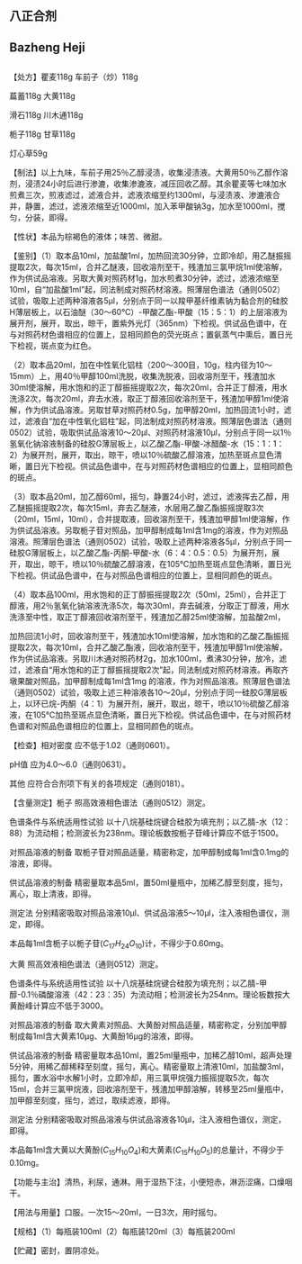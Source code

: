 ## 八正合剂

## Bazheng Heji

## 

【处方】瞿麦118g 车前子（炒）118g

萹蓄118g 大黄118g

滑石118g 川木通118g

栀子118g 甘草118g

灯心草59g

【制法】以上九味，车前子用25％乙醇浸渍，收集浸渍液。大黄用50％乙醇作溶剂，浸渍24小时后进行渗漉，收集渗漉液，减压回收乙醇。其余瞿麦等七味加水煎煮三次，煎液滤过，滤液合并，滤液浓缩至约1300ml，与浸渍液、渗漉液合并，静置，滤过，滤液浓缩至近1000ml，加入苯甲酸钠3g，加水至1000ml，搅匀，分装，即得。

【性状】本品为棕褐色的液体；味苦、微甜。

【鉴别】（1）取本品10ml，加盐酸1ml，加热回流30分钟，立即冷却，用乙醚振摇提取2次，每次15ml，合并乙醚液，回收溶剂至干，残渣加三氯甲烷1ml使溶解，作为供试品溶液。另取大黄对照药材1g，加水煎煮30分钟，滤过，滤液浓缩至10ml，自“加盐酸1ml”起，同法制成对照药材溶液。照薄层色谱法（通则0502）试验，吸取上述两种溶液各5μl，分别点于同一以羧甲基纤维素钠为黏合剂的硅胶H薄层板上，以石油醚（30～60℃）-甲酸乙酯-甲酸（15：5：1）的上层溶液为展开剂，展开，取出，晾干，置紫外光灯（365nm）下检视。供试品色谱中，在与对照药材色谱相应的位置上，显相同颜色的荧光斑点；置氨蒸气中熏后，置日光下检视，斑点变为红色。

（2）取本品20ml，加在中性氧化铝柱（200～300目，10g，柱内径为10～15mm）上，用40％甲醇100ml洗脱，收集洗脱液，回收溶剂至干，残渣加水30ml使溶解，用水饱和的正丁醇振摇提取2次，每次20ml，合并正丁醇液，用水洗涤2次，每次20ml，弃去水液，取正丁醇液回收溶剂至干，残渣加甲醇1ml使溶解，作为供试品溶液。另取甘草对照药材0.5g，加甲醇20ml，加热回流1小时，滤过，滤液自“加在中性氧化铝柱”起，同法制成对照药材溶液。照薄层色谱法（通则0502）试验，吸取供试品溶液10～20μl、对照药材溶液10μl，分别点于同一以1％氢氧化钠溶液制备的硅胶G薄层板上，以乙酸乙酯-甲酸-冰醋酸-水（15：1：1：2）为展开剂，展开，取出，晾干，喷以10％硫酸乙醇溶液，加热至斑点显色清晰，置日光下检视。供试品色谱中，在与对照药材色谱相应的位置上，显相同颜色的斑点。

（3）取本品20ml，加乙醇60ml，摇匀，静置24小时，滤过，滤液挥去乙醇，用乙醚振摇提取2次，每次15ml，弃去乙醚液，水层用乙酸乙酯振摇提取3次（20ml，15ml，10ml），合并提取液，回收溶剂至干，残渣加甲醇1ml使溶解，作为供试品溶液。另取栀子苷对照品，加甲醇制成每1ml含1mg的溶液，作为对照品溶液。照薄层色谱法（通则0502）试验，吸取上述两种溶液各5μl，分别点于同一硅胶G薄层板上，以乙酸乙酯-丙酮-甲酸-水（6：4：0.5：0.5）为展开剂，展开，取出，晾干，喷以10％硫酸乙醇溶液，在105℃加热至斑点显色清晰，置日光下检视。供试品色谱中，在与对照品色谱相应的位置上，显相同颜色的斑点。

（4）取本品100ml，用水饱和的正丁醇振摇提取2次（50ml，25ml），合并正丁醇液，用2％氢氧化钠溶液洗涤5次，每次30ml，弃去碱液，分取正丁醇液，用水洗涤至中性，取正丁醇液回收溶剂至干，残渣加乙醇25ml使溶解，加盐酸2ml，

加热回流1小时，回收溶剂至干，残渣加水10ml使溶解，加水饱和的乙酸乙酯振摇提取2次，每次10ml，合并乙酸乙酯液，回收溶剂至干，残渣加甲醇1ml使溶解，作为供试品溶液。另取川木通对照药材2g，加水100ml，煮沸30分钟，放冷，滤过，滤液自“用水饱和的正丁醇振摇提取2次”起，同法制成对照药材溶液。再取齐墩果酸对照品，加甲醇制成每1ml含1mg 的溶液，作为对照品溶液。照薄层色谱法（通则0502）试验，吸取上述三种溶液各10～20μl，分别点于同一硅胶G薄层板上，以环已烷-丙酮（4：1）为展开剂，展开，取出，晾干，喷以10％硫酸乙醇溶液，在105℃加热至斑点显色清晰，置日光下检视。供试品色谱中，在与对照药材色谱和对照品色谱相应的位置上，显相同颜色的斑点。

【检查】相对密度 应不低于1.02（通则0601）。

pH值 应为4.0～6.0（通则0631）。

其他 应符合合剂项下有关的各项规定（通则0181）。

【含量测定】栀子 照高效液相色谱法（通则0512）测定。

色谱条件与系统适用性试验 以十八烷基硅烷键合硅胶为填充剂；以乙腈-水（12：88）为流动相；检测波长为238nm。理论板数按栀子苷峰计算应不低于1500。

对照品溶液的制备 取栀子苷对照品适量，精密称定，加甲醇制成每1ml含0.1mg的溶液，即得。

供试品溶液的制备 精密量取本品5ml，置50ml量瓶中，加稀乙醇至刻度，摇匀，离心，取上清液，即得。

测定法 分别精密吸取对照品溶液10μl、供试品溶液5～10μl，注入液相色谱仪，测定，即得。

本品每1ml含栀子以栀子苷$( C _ { 1 7 } H _ { 2 4 } O _ { 1 0 } )$计，不得少于0.60mg。

大黄 照高效液相色谱法（通则0512）测定。

色谱条件与系统适用性试验 以十八烷基硅烷键合硅胶为填充剂；以乙腈-甲醇-0.1％磷酸溶液（42：23：35）为流动相；检测波长为254nm。理论板数按大黄酚峰计算应不低于3000。

对照品溶液的制备 取大黄素对照品、大黄酚对照品适量，精密称定，分别加甲醇制成每1ml含大黄素10μg、大黄酚16μg的溶液，即得。

供试品溶液的制备 精密量取本品10ml，置25ml量瓶中，加稀乙醇10ml，超声处理5分钟，用稀乙醇稀释至刻度，摇匀，离心。精密量取上清液10ml，加盐酸3ml，摇匀，置水浴中水解1小时，立即冷却，用三氯甲烷强力振摇提取5次，每次15ml，合并三氯甲烷液，回收溶剂至干，残渣加甲醇溶解，转移至25ml量瓶中，加甲醇至刻度，摇匀，滤过，取续滤液，即得。

测定法 分别精密吸取对照品溶液与供试品溶液各10μl，注入液相色谱仪，测定，即得。

本品每1ml含大黄以大黄酚$( C _ { 1 5 } H _ { 1 0 } O _ { 4 } )$和大黄素$( C _ { 1 5 } H _ { 1 0 } O _ { 5 } )$的总量计，不得少于0.10mg。

【功能与主治】清热，利尿，通淋。用于湿热下注，小便短赤，淋沥涩痛，口燥咽干。

【用法与用量】口服。一次15～20ml，一日3次，用时摇匀。

【规格】（1）每瓶装100ml（2）每瓶装120ml（3）每瓶装200ml

【贮藏】密封，置阴凉处。